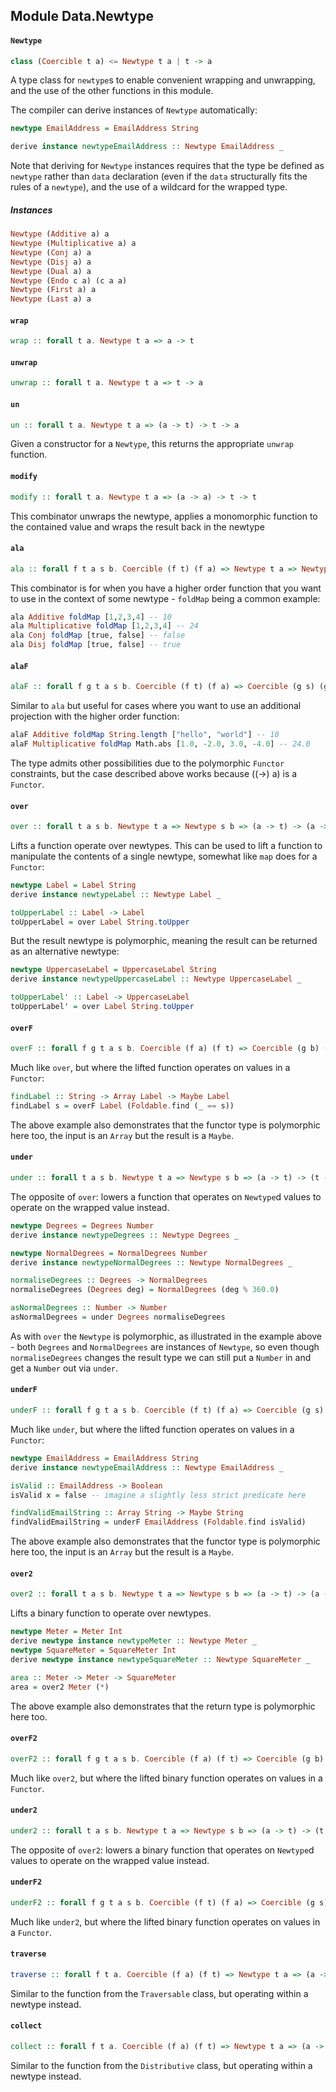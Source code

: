 ## Module Data.Newtype

#### `Newtype`

``` purescript
class (Coercible t a) <= Newtype t a | t -> a
```

A type class for `newtype`s to enable convenient wrapping and unwrapping,
and the use of the other functions in this module.

The compiler can derive instances of `Newtype` automatically:

``` purescript
newtype EmailAddress = EmailAddress String

derive instance newtypeEmailAddress :: Newtype EmailAddress _
```

Note that deriving for `Newtype` instances requires that the type be
defined as `newtype` rather than `data` declaration (even if the `data`
structurally fits the rules of a `newtype`), and the use of a wildcard for
the wrapped type.

##### Instances
``` purescript
Newtype (Additive a) a
Newtype (Multiplicative a) a
Newtype (Conj a) a
Newtype (Disj a) a
Newtype (Dual a) a
Newtype (Endo c a) (c a a)
Newtype (First a) a
Newtype (Last a) a
```

#### `wrap`

``` purescript
wrap :: forall t a. Newtype t a => a -> t
```

#### `unwrap`

``` purescript
unwrap :: forall t a. Newtype t a => t -> a
```

#### `un`

``` purescript
un :: forall t a. Newtype t a => (a -> t) -> t -> a
```

Given a constructor for a `Newtype`, this returns the appropriate `unwrap`
function.

#### `modify`

``` purescript
modify :: forall t a. Newtype t a => (a -> a) -> t -> t
```

This combinator unwraps the newtype, applies a monomorphic function to the 
contained value and wraps the result back in the newtype

#### `ala`

``` purescript
ala :: forall f t a s b. Coercible (f t) (f a) => Newtype t a => Newtype s b => (a -> t) -> ((b -> s) -> f t) -> f a
```

This combinator is for when you have a higher order function that you want
to use in the context of some newtype - `foldMap` being a common example:

``` purescript
ala Additive foldMap [1,2,3,4] -- 10
ala Multiplicative foldMap [1,2,3,4] -- 24
ala Conj foldMap [true, false] -- false
ala Disj foldMap [true, false] -- true
```

#### `alaF`

``` purescript
alaF :: forall f g t a s b. Coercible (f t) (f a) => Coercible (g s) (g b) => Newtype t a => Newtype s b => (a -> t) -> (f t -> g s) -> f a -> g b
```

Similar to `ala` but useful for cases where you want to use an additional
projection with the higher order function:

``` purescript
alaF Additive foldMap String.length ["hello", "world"] -- 10
alaF Multiplicative foldMap Math.abs [1.0, -2.0, 3.0, -4.0] -- 24.0
```

The type admits other possibilities due to the polymorphic `Functor`
constraints, but the case described above works because ((->) a) is a
`Functor`.

#### `over`

``` purescript
over :: forall t a s b. Newtype t a => Newtype s b => (a -> t) -> (a -> b) -> t -> s
```

Lifts a function operate over newtypes. This can be used to lift a
function to manipulate the contents of a single newtype, somewhat like
`map` does for a `Functor`:

``` purescript
newtype Label = Label String
derive instance newtypeLabel :: Newtype Label _

toUpperLabel :: Label -> Label
toUpperLabel = over Label String.toUpper
```

But the result newtype is polymorphic, meaning the result can be returned
as an alternative newtype:

``` purescript
newtype UppercaseLabel = UppercaseLabel String
derive instance newtypeUppercaseLabel :: Newtype UppercaseLabel _

toUpperLabel' :: Label -> UppercaseLabel
toUpperLabel' = over Label String.toUpper
```

#### `overF`

``` purescript
overF :: forall f g t a s b. Coercible (f a) (f t) => Coercible (g b) (g s) => Newtype t a => Newtype s b => (a -> t) -> (f a -> g b) -> f t -> g s
```

Much like `over`, but where the lifted function operates on values in a
`Functor`:

``` purescript
findLabel :: String -> Array Label -> Maybe Label
findLabel s = overF Label (Foldable.find (_ == s))
```

The above example also demonstrates that the functor type is polymorphic
here too, the input is an `Array` but the result is a `Maybe`.

#### `under`

``` purescript
under :: forall t a s b. Newtype t a => Newtype s b => (a -> t) -> (t -> s) -> a -> b
```

The opposite of `over`: lowers a function that operates on `Newtype`d
values to operate on the wrapped value instead.

``` purescript
newtype Degrees = Degrees Number
derive instance newtypeDegrees :: Newtype Degrees _

newtype NormalDegrees = NormalDegrees Number
derive instance newtypeNormalDegrees :: Newtype NormalDegrees _

normaliseDegrees :: Degrees -> NormalDegrees
normaliseDegrees (Degrees deg) = NormalDegrees (deg % 360.0)

asNormalDegrees :: Number -> Number
asNormalDegrees = under Degrees normaliseDegrees
```

As with `over` the `Newtype` is polymorphic, as illustrated in the example
above - both `Degrees` and `NormalDegrees` are instances of `Newtype`,
so even though `normaliseDegrees` changes the result type we can still put
a `Number` in and get a `Number` out via `under`.

#### `underF`

``` purescript
underF :: forall f g t a s b. Coercible (f t) (f a) => Coercible (g s) (g b) => Newtype t a => Newtype s b => (a -> t) -> (f t -> g s) -> f a -> g b
```

Much like `under`, but where the lifted function operates on values in a
`Functor`:

``` purescript
newtype EmailAddress = EmailAddress String
derive instance newtypeEmailAddress :: Newtype EmailAddress _

isValid :: EmailAddress -> Boolean
isValid x = false -- imagine a slightly less strict predicate here

findValidEmailString :: Array String -> Maybe String
findValidEmailString = underF EmailAddress (Foldable.find isValid)
```

The above example also demonstrates that the functor type is polymorphic
here too, the input is an `Array` but the result is a `Maybe`.

#### `over2`

``` purescript
over2 :: forall t a s b. Newtype t a => Newtype s b => (a -> t) -> (a -> a -> b) -> t -> t -> s
```

Lifts a binary function to operate over newtypes.

``` purescript
newtype Meter = Meter Int
derive newtype instance newtypeMeter :: Newtype Meter _
newtype SquareMeter = SquareMeter Int
derive newtype instance newtypeSquareMeter :: Newtype SquareMeter _

area :: Meter -> Meter -> SquareMeter
area = over2 Meter (*)
```

The above example also demonstrates that the return type is polymorphic
here too.

#### `overF2`

``` purescript
overF2 :: forall f g t a s b. Coercible (f a) (f t) => Coercible (g b) (g s) => Newtype t a => Newtype s b => (a -> t) -> (f a -> f a -> g b) -> f t -> f t -> g s
```

Much like `over2`, but where the lifted binary function operates on
values in a `Functor`.

#### `under2`

``` purescript
under2 :: forall t a s b. Newtype t a => Newtype s b => (a -> t) -> (t -> t -> s) -> a -> a -> b
```

The opposite of `over2`: lowers a binary function that operates on `Newtype`d
values to operate on the wrapped value instead.

#### `underF2`

``` purescript
underF2 :: forall f g t a s b. Coercible (f t) (f a) => Coercible (g s) (g b) => Newtype t a => Newtype s b => (a -> t) -> (f t -> f t -> g s) -> f a -> f a -> g b
```

Much like `under2`, but where the lifted binary function operates on
values in a `Functor`.

#### `traverse`

``` purescript
traverse :: forall f t a. Coercible (f a) (f t) => Newtype t a => (a -> t) -> (a -> f a) -> t -> f t
```

Similar to the function from the `Traversable` class, but operating within
a newtype instead.

#### `collect`

``` purescript
collect :: forall f t a. Coercible (f a) (f t) => Newtype t a => (a -> t) -> (f a -> a) -> f t -> t
```

Similar to the function from the `Distributive` class, but operating within
a newtype instead.


